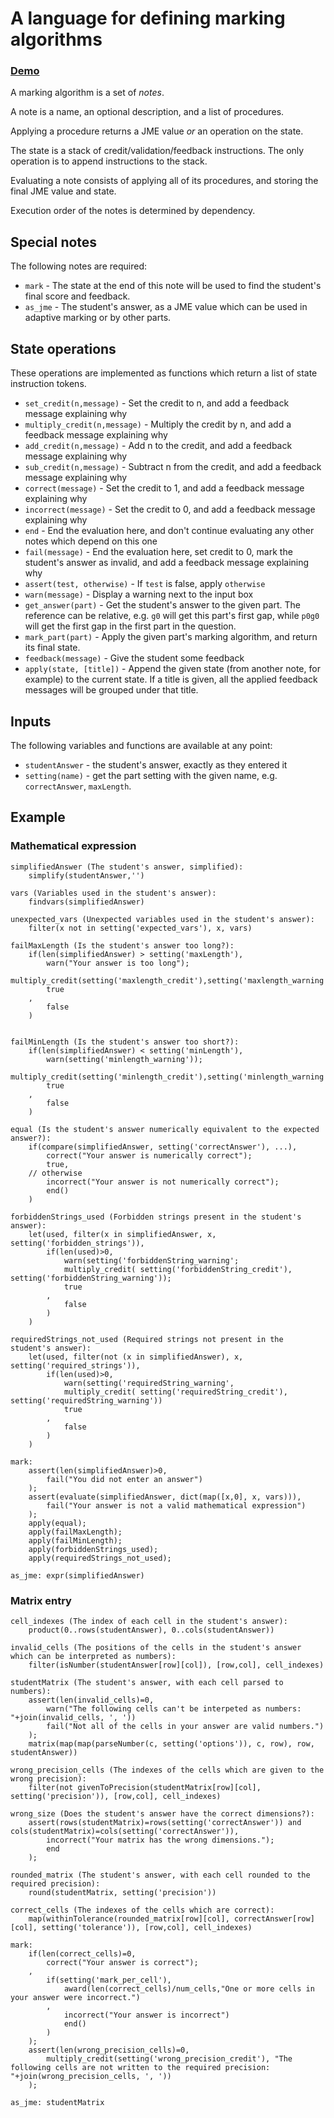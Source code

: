 # A language for defining marking algorithms

### [Demo](https://christianp.github.io/marking-algorithms/state.html)

A marking algorithm is a set of *notes*.

A note is a name, an optional description, and a list of procedures.

Applying a procedure returns a JME value *or* an operation on the state.

The state is a stack of credit/validation/feedback instructions. 
The only operation is to append instructions to the stack.

Evaluating a note consists of applying all of its procedures, and storing the final JME value and state.

Execution order of the notes is determined by dependency.

## Special notes

The following notes are required:

* `mark` - The state at the end of this note will be used to find the student's final score and feedback.
* `as_jme` - The student's answer, as a JME value which can be used in adaptive marking or by other parts.

## State operations

These operations are implemented as functions which return a list of state instruction tokens.

* `set_credit(n,message)` - Set the credit to n, and add a feedback message explaining why
* `multiply_credit(n,message)` - Multiply the credit by n, and add a feedback message explaining why
* `add_credit(n,message)` - Add n to the credit, and add a feedback message explaining why
* `sub_credit(n,message)` - Subtract n from the credit, and add a feedback message explaining why
* `correct(message)` - Set the credit to 1, and add a feedback message explaining why
* `incorrect(message)` - Set the credit to 0, and add a feedback message explaining why
* `end` - End the evaluation here, and don't continue evaluating any other notes which depend on this one
* `fail(message)` - End the evaluation here, set credit to 0, mark the student's answer as invalid, and add a feedback message explaining why
* `assert(test, otherwise)` - If `test` is false, apply `otherwise`
* `warn(message)` - Display a warning next to the input box
* `get_answer(part)` - Get the student's answer to the given part. The reference can be relative, e.g. `g0` will get this part's first gap, while `p0g0` will get the first gap in the first part in the question.
* `mark_part(part)` - Apply the given part's marking algorithm, and return its final state.
* `feedback(message)` - Give the student some feedback
* `apply(state, [title])` - Append the given state (from another note, for example) to the current state. If a title is given, all the applied feedback messages will be grouped under that title.

## Inputs

The following variables and functions are available at any point:

* `studentAnswer` - the student's answer, exactly as they entered it
* `setting(name)` - get the part setting with the given name, e.g. `correctAnswer`, `maxLength`.

## Example

### Mathematical expression

```
simplifiedAnswer (The student's answer, simplified): 
    simplify(studentAnswer,'')

vars (Variables used in the student's answer): 
    findvars(simplifiedAnswer)

unexpected_vars (Unexpected variables used in the student's answer):
    filter(x not in setting('expected_vars'), x, vars)

failMaxLength (Is the student's answer too long?):
    if(len(simplifiedAnswer) > setting('maxLength'),
        warn("Your answer is too long");
        multiply_credit(setting('maxlength_credit'),setting('maxlength_warning'))
        true
    ,
        false
    )


failMinLength (Is the student's answer too short?):
    if(len(simplifiedAnswer) < setting('minLength'),
        warn(setting('minlength_warning'));
        multiply_credit(setting('minlength_credit'),setting('minlength_warning'))
        true
    ,
        false
    )

equal (Is the student's answer numerically equivalent to the expected answer?): 
    if(compare(simplifiedAnswer, setting('correctAnswer'), ...),
        correct("Your answer is numerically correct");
        true,
    // otherwise
        incorrect("Your answer is not numerically correct"); 
        end()
    )

forbiddenStrings_used (Forbidden strings present in the student's answer): 
    let(used, filter(x in simplifiedAnswer, x, setting('forbidden_strings')),
        if(len(used)>0,
            warn(setting('forbiddenString_warning';
            multiply_credit( setting('forbiddenString_credit'), setting('forbiddenString_warning'));
            true
        ,
            false
        )
    )

requiredStrings_not_used (Required strings not present in the student's answer): 
    let(used, filter(not (x in simplifiedAnswer), x, setting('required_strings')),
        if(len(used)>0,
            warn(setting('requiredString_warning',
            multiply_credit( setting('requiredString_credit'), setting('requiredString_warning'))
            true
        ,
            false
        )
    )

mark:
    assert(len(simplifiedAnswer)>0,
        fail("You did not enter an answer")
    );
    assert(evaluate(simplifiedAnswer, dict(map([x,0], x, vars))),
        fail("Your answer is not a valid mathematical expression")
    );
    apply(equal);
    apply(failMaxLength);
    apply(failMinLength);
    apply(forbiddenStrings_used);
    apply(requiredStrings_not_used);

as_jme: expr(simplifiedAnswer)
```

### Matrix entry

```
cell_indexes (The index of each cell in the student's answer): 
    product(0..rows(studentAnswer), 0..cols(studentAnswer))

invalid_cells (The positions of the cells in the student's answer which can be interpreted as numbers):
    filter(isNumber(studentAnswer[row][col]), [row,col], cell_indexes)

studentMatrix (The student's answer, with each cell parsed to numbers): 
    assert(len(invalid_cells)=0,
        warn("The following cells can't be interpeted as numbers: "+join(invalid_cells, ', '))
        fail("Not all of the cells in your answer are valid numbers.")
    );
    matrix(map(map(parseNumber(c, setting('options')), c, row), row, studentAnswer))

wrong_precision_cells (The indexes of the cells which are given to the wrong precision):
    filter(not givenToPrecision(studentMatrix[row][col], setting('precision')), [row,col], cell_indexes)

wrong_size (Does the student's answer have the correct dimensions?):
    assert(rows(studentMatrix)=rows(setting('correctAnswer')) and cols(studentMatrix)=cols(setting('correctAnswer')),
        incorrect("Your matrix has the wrong dimensions.");
        end
    );

rounded_matrix (The student's answer, with each cell rounded to the required precision): 
    round(studentMatrix, setting('precision'))

correct_cells (The indexes of the cells which are correct):
    map(withinTolerance(rounded_matrix[row][col], correctAnswer[row][col], setting('tolerance')), [row,col], cell_indexes)

mark:
    if(len(correct_cells)=0,
        correct("Your answer is correct");
    ,
        if(setting('mark_per_cell'),
            award(len(correct_cells)/num_cells,"One or more cells in your answer were incorrect.")
        ,
            incorrect("Your answer is incorrect")
            end()
        )
    );
    assert(len(wrong_precision_cells)=0,
        multiply_credit(setting('wrong_precision_credit'), "The following cells are not written to the required precision: "+join(wrong_precision_cells, ', '))
    );

as_jme: studentMatrix
```
